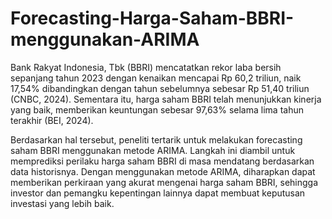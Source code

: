 # Forecasting-Harga-Saham-BBRI-menggunakan-ARIMA
Bank Rakyat Indonesia, Tbk (BBRI) mencatatkan rekor laba bersih sepanjang tahun 2023 dengan kenaikan mencapai Rp 60,2 triliun, naik 17,54% dibandingkan dengan tahun sebelumnya sebesar Rp 51,40 triliun (CNBC, 2024). Sementara itu, harga saham BBRI telah menunjukkan kinerja yang baik, memberikan keuntungan sebesar 97,63% selama lima tahun terakhir (BEI, 2024).

Berdasarkan hal tersebut, peneliti tertarik untuk melakukan forecasting saham BBRI menggunakan metode ARIMA. Langkah ini diambil untuk memprediksi perilaku harga saham BBRI di masa mendatang berdasarkan data historisnya. Dengan menggunakan metode ARIMA, diharapkan dapat memberikan perkiraan yang akurat mengenai harga saham BBRI, sehingga investor dan pemangku kepentingan lainnya dapat membuat keputusan investasi yang lebih baik.
